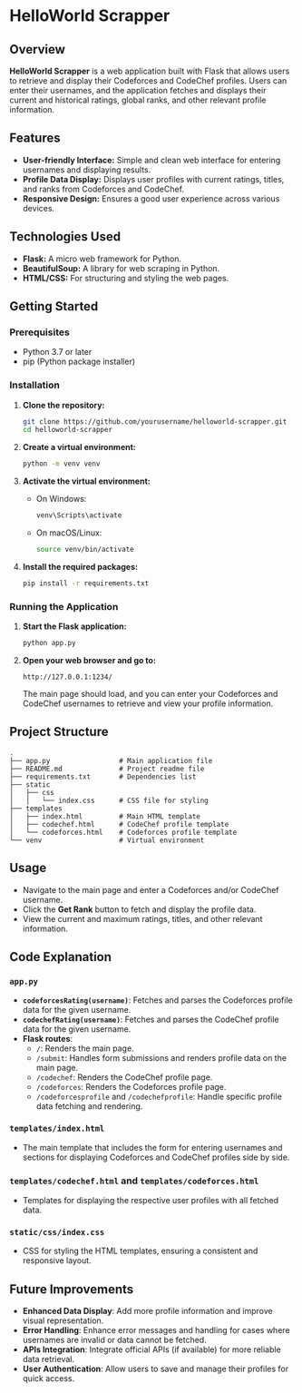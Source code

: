 # HelloWorld Scrapper

## Overview

**HelloWorld Scrapper** is a web application built with Flask that allows users to retrieve and display their Codeforces and CodeChef profiles. Users can enter their usernames, and the application fetches and displays their current and historical ratings, global ranks, and other relevant profile information.

## Features

- **User-friendly Interface:** Simple and clean web interface for entering usernames and displaying results.
- **Profile Data Display:** Displays user profiles with current ratings, titles, and ranks from Codeforces and CodeChef.
- **Responsive Design:** Ensures a good user experience across various devices.

## Technologies Used

- **Flask:** A micro web framework for Python.
- **BeautifulSoup:** A library for web scraping in Python.
- **HTML/CSS:** For structuring and styling the web pages.

## Getting Started

### Prerequisites

- Python 3.7 or later
- pip (Python package installer)

### Installation

1. **Clone the repository:**

   ```bash
   git clone https://github.com/yourusername/helloworld-scrapper.git
   cd helloworld-scrapper
   ```

2. **Create a virtual environment:**

   ```bash
   python -m venv venv
   ```

3. **Activate the virtual environment:**

   - On Windows:

     ```bash
     venv\Scripts\activate
     ```

   - On macOS/Linux:

     ```bash
     source venv/bin/activate
     ```

4. **Install the required packages:**

   ```bash
   pip install -r requirements.txt
   ```

### Running the Application

1. **Start the Flask application:**

   ```bash
   python app.py
   ```

2. **Open your web browser and go to:**

   ```
   http://127.0.0.1:1234/
   ```

   The main page should load, and you can enter your Codeforces and CodeChef usernames to retrieve and view your profile information.

## Project Structure

```plaintext
.
├── app.py                 # Main application file
├── README.md              # Project readme file
├── requirements.txt       # Dependencies list
├── static
│   ├── css
│   │   └── index.css      # CSS file for styling
├── templates
│   ├── index.html         # Main HTML template
│   ├── codechef.html      # CodeChef profile template
│   └── codeforces.html    # Codeforces profile template
└── venv                   # Virtual environment
```

## Usage

- Navigate to the main page and enter a Codeforces and/or CodeChef username.
- Click the **Get Rank** button to fetch and display the profile data.
- View the current and maximum ratings, titles, and other relevant information.

## Code Explanation

### `app.py`

- **`codeforcesRating(username)`**: Fetches and parses the Codeforces profile data for the given username.
- **`codechefRating(username)`**: Fetches and parses the CodeChef profile data for the given username.
- **Flask routes**:
  - `/`: Renders the main page.
  - `/submit`: Handles form submissions and renders profile data on the main page.
  - `/codechef`: Renders the CodeChef profile page.
  - `/codeforces`: Renders the Codeforces profile page.
  - `/codeforcesprofile` and `/codechefprofile`: Handle specific profile data fetching and rendering.

### `templates/index.html`

- The main template that includes the form for entering usernames and sections for displaying Codeforces and CodeChef profiles side by side.

### `templates/codechef.html` and `templates/codeforces.html`

- Templates for displaying the respective user profiles with all fetched data.

### `static/css/index.css`

- CSS for styling the HTML templates, ensuring a consistent and responsive layout.

## Future Improvements

- **Enhanced Data Display**: Add more profile information and improve visual representation.
- **Error Handling**: Enhance error messages and handling for cases where usernames are invalid or data cannot be fetched.
- **APIs Integration**: Integrate official APIs (if available) for more reliable data retrieval.
- **User Authentication**: Allow users to save and manage their profiles for quick access.

